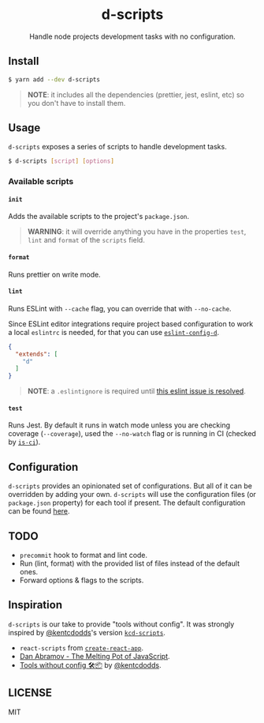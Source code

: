 <h1 align="center">
  d-scripts
</h1>

<p align="center">Handle node projects development tasks with no configuration.</p>

## Install

```bash
$ yarn add --dev d-scripts
```

> **NOTE**: it includes all the dependencies (prettier, jest, eslint, etc) so you don't have to install them.

## Usage

`d-scripts` exposes a series of scripts to handle development tasks. 

```bash
$ d-scripts [script] [options]
```

### Available scripts

#### `init`

Adds the available scripts to the project's `package.json`. 

> **WARNING**: it will override anything you have in the properties `test`, `lint` and `format` of the `scripts` field.

#### `format`

Runs prettier on write mode.

#### `lint`

Runs ESLint with `--cache` flag, you can override that with `--no-cache`.

Since ESLint editor integrations require project based configuration to work a local `eslintrc` is needed, for that you can use [`eslint-config-d`](https://github.com/trae/eslint-config-d).

```json
{
  "extends": [
    "d"
  ]
}
```

> **NOTE**: a `.eslintignore` is required until [this eslint issue is resolved](https://github.com/eslint/eslint/issues/9227).

#### `test`

Runs Jest. By default it runs in watch mode unless you are checking coverage (`--coverage`), used the `--no-watch` flag or is running in CI (checked by [`is-ci`](https://github.com/watson/is-ci)).

## Configuration

`d-scripts` provides an opinionated set of configurations. But all of it can be overridden by adding your own. `d-scripts` will use the configuration files (or `package.json` property) for each tool if present. The default configuration can be found [here](https://github.com/gillchristian/d-scripts/blob/master/config).
 
## TODO

- `precommit` hook to format and lint code.
- Run (lint, format) with the provided list of files instead of the default ones.
- Forward options & flags to the scripts.

## Inspiration

`d-scripts` is our take to provide "tools without config". It was strongly inspired by [@kentcdodds](https://github.com/kentcdodds/)'s version [`kcd-scripts`](https://github.com/kentcdodds/kcd-scripts).

- `react-scripts` from [`create-react-app`](https://github.com/facebookincubator/create-react-app).
- [Dan Abramov - The Melting Pot of JavaScript](https://www.youtube.com/watch?v=G39lKaONAlA&feature=youtu.be).
- [Tools without config 🛠📦](https://blog.kentcdodds.com/automation-without-config-412ab5e47229) by [@kentcdodds](https://github.com/kentcdodds/).

## LICENSE

MIT
